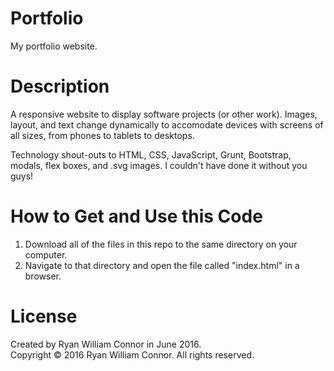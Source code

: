 # Portfolio

My portfolio website.

# Description

A responsive website to display software projects (or other work).  Images, layout, and text change dynamically to accomodate devices with screens of all sizes, from phones to tablets to desktops.

Technology shout-outs to HTML, CSS, JavaScript, Grunt, Bootstrap, modals, flex boxes, and .svg images.  I couldn't have done it without you guys!

# How to Get and Use this Code

1. Download all of the files in this repo to the same directory on your computer.
2. Navigate to that directory and open the file called "index.html" in a browser.

# License

Created by Ryan William Connor in June 2016.  
Copyright © 2016 Ryan William Connor. All rights reserved.
